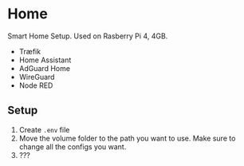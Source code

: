 # Home 
Smart Home Setup. Used on Rasberry Pi 4, 4GB.

- Træfik
- Home Assistant
- AdGuard Home
- WireGuard
- Node RED

## Setup

1. Create `.env` file
2. Move the volume folder to the path you want to use. Make sure to change all the configs you want.
3. ???